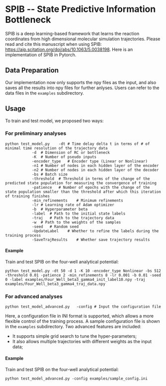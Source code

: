 ﻿

# SPIB -- State Predictive Information Bottleneck
SPIB is a deep learning-based framework that learns the reaction coordinates from high dimensional molecular simulation trajectories. Please read and cite this manuscript when using SPIB: https://aip.scitation.org/doi/abs/10.1063/5.0038198. Here is an implementation of SPIB in Pytorch.


## Data Preparation
Our implementation now only supports the npy files as the input, and also saves all the results into npy files for further anlyses. Users can refer to the data files in the ```examples``` subdirectory.

## Usage

To train and test model, we proposed two ways:

### For preliminary analyses
```
python test_model.py	-dt	# Time delay delta t in terms of # of minimal time resolution of the trajectory data
			-d	# Dimension of RC or bottleneck
			-K	# Number of pseudo inputs
			-encoder_type	# Encoder type (Linear or Nonlinear)
			-n1	# Number of nodes in each hidden layer of the encoder
			-n2	# Number of nodes in each hidden layer of the decoder
			-bs # Batch size
			-threshold	# Threshold in terms of the change of the predicted state population for measuring the convergence of training
			-patience	# Number of epochs with the change of the state population smaller than the threshold after which this iteration of training finishes
			-min_refinements	# Minimum refinements
			-lr	# Learning rate of Adam optimizer
			-b	# Hyperparameter beta
			-label	# Path to the initial state labels
			-traj	# Path to the trajectory data
			-w	# Path to the weights of the samples
			-seed	# Random seed
			-UpdateLabel	# Whether to refine the labels during the training process
			-SaveTrajResults	# Whether save trajectory results
```

#### Example

Train and test SPIB on the four-well analytical potential:
```
python test_model.py -dt 50 -d 1 -K 10 -encoder_type Nonlinear -bs 512 -threshold 0.01 -patience 2 -min_refinements 8 -lr 0.001 -b 0.01 -seed 0 -label examples/Four_Well_beta3_gamma4_init_label10.npy -traj examples/Four_Well_beta3_gamma4_traj_data.npy
```

### For advanced analyses
```
python test_model_advanced.py	-config	# Input the configuration file 
```

Here, a configuration file in INI format is supported, which allows a more flexible control of the training process. A sample configuration file is shown in the ```examples``` subdirectory. Two advanced features are included: 
* It supports simple grid search to tune the hyper-parameters;
* It also allows multiple trajectories with different weights as the input data; 

#### Example

Train and test SPIB on the four-well analytical potential:
```
python test_model_advanced.py -config examples/sample_config.ini
```

